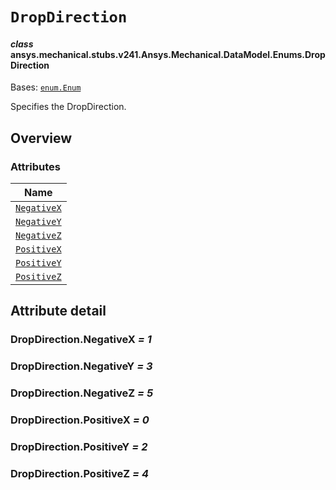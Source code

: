 <!-- vale off -->

<a id="dropdirection"></a>

# `DropDirection`

<a id="ansys.mechanical.stubs.v241.Ansys.Mechanical.DataModel.Enums.DropDirection"></a>

#### *class* ansys.mechanical.stubs.v241.Ansys.Mechanical.DataModel.Enums.DropDirection

Bases: [`enum.Enum`](https://docs.python.org/3/library/enum.html#enum.Enum)

Specifies the DropDirection.

<!-- !! processed by numpydoc !! -->

<a id="overview"></a>

## Overview

### Attributes

| Name |
| ------------------------------------------- |
| [`NegativeX`](#DropDirection.NegativeX) |
| [`NegativeY`](#DropDirection.NegativeY) |
| [`NegativeZ`](#DropDirection.NegativeZ) |
| [`PositiveX`](#DropDirection.PositiveX) |
| [`PositiveY`](#DropDirection.PositiveY) |
| [`PositiveZ`](#DropDirection.PositiveZ) |

<a id="attribute-detail"></a>

## Attribute detail

<a id="DropDirection.NegativeX"></a>

### DropDirection.NegativeX *= 1*

<a id="DropDirection.NegativeY"></a>

### DropDirection.NegativeY *= 3*

<a id="DropDirection.NegativeZ"></a>

### DropDirection.NegativeZ *= 5*

<a id="DropDirection.PositiveX"></a>

### DropDirection.PositiveX *= 0*

<a id="DropDirection.PositiveY"></a>

### DropDirection.PositiveY *= 2*

<a id="DropDirection.PositiveZ"></a>

### DropDirection.PositiveZ *= 4*

<!-- vale on -->

